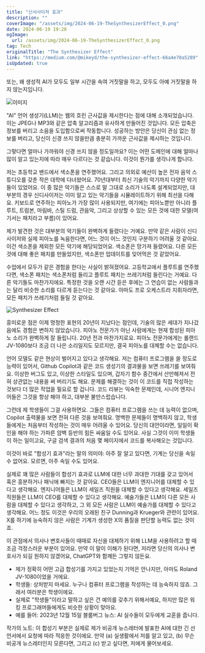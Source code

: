 ```yaml
---
title: "신서사이저 효과"
description: ""
coverImage: "/assets/img/2024-06-19-TheSynthesizerEffect_0.png"
date: 2024-06-19 19:28
ogImage:
  url: /assets/img/2024-06-19-TheSynthesizerEffect_0.png
tag: Tech
originalTitle: "The Synthesizer Effect"
link: "https://medium.com/@mikeyd/the-synthesizer-effect-66a4e70a5289"
isUpdated: true
---
```


또는, 왜 생성적 AI가 모두도 일부 시간을 속여 거짓말을 하고, 모두도 아예 거짓말을 하지 않는지입니다.

![이미지](/assets/img/2024-06-19-TheSynthesizerEffect_0.png)

"AI" 언어 생성기(LLM)는 웹의 흐린 근사값을 제시한다는 점에 대해 소개되었습니다. 이는 JPEG나 MP3와 같은 압축 알고리즘과 유사하게 만들어진 것입니다. 모든 압축은 정보를 버리고 소음을 도입함으로써 작동합니다. 성공하는 방안은 당신이 관심 없는 정보를 버리고, 당신이 신경 쓰지 않을만큼 충분히 가까운 근사값을 제시하는 것입니다.

그렇다면 얼마나 가까워야 신경 쓰지 않을 정도일까요? 이는 어떤 도메인에 대해 얼마나 많이 알고 있는지에 따라 매우 다르다는 것 같습니다. 이것이 뭔가를 생각나게 합니다.

<!-- cozy-coder - 수평 -->

<ins class="adsbygoogle"
     style="display:block"
     data-ad-client="ca-pub-4877378276818686"
     data-ad-slot="1107185301"
     data-ad-format="auto"
     data-full-width-responsive="true"></ins>

<script>
     (adsbygoogle = window.adsbygoogle || []).push({});
</script>

저는 초등학교 밴드에서 색소폰을 연주했어요. 그리고 의외로 예산이 높은 전자 음악 스튜디오를 갖춘 작은 대학에 다녀왔어요. 70년대부터 최신 기술의 악기까지 다양한 악기들이 있었어요. 이 중 많은 악기들은 스스로 말 그대로 소리가 나도록 설계되었지만, 대부분의 경우 신디사이저는 이미 알고 있는 악기들을 시뮬레이트하기 위해 최선을 다해요. 키보드로 연주하는 피아노가 가장 많이 사용되지만, 여기에는 피아노뿐만 아니라 플루트, 트럼본, 마림바, 스틸 드럼, 관음악, 그리고 상상할 수 있는 모든 것에 대한 모델(여기서는 패치라고 부름)이 있어요.

제가 발견한 것은 대부분의 악기들이 완벽하게 들렸다는 거예요. 만약 같은 사람이 신디사이저와 실제 피아노를 녹음한다면, 어느 것이 어느 것인지 구분하기 어려울 것 같아요. 이건 색소폰을 제외한 모든 악기에 해당되었어요. 색소폰은 망가져 들렸어요. 다른 모든 것에 대해 좋은 패치를 만들었지만, 색소폰만 업데이트를 잊어먹은 것 같았어요.

수업에서 모두가 같은 경험을 한다는 사실이 밝혀졌어요. 고등학교에서 플루트를 연주했다면, 색소폰 패치는 색소폰처럼 들리고 플루트 패치는 쓰레기처럼 들린다는 거예요. 다른 악기들도 마찬가지에요. 특정한 것을 오랜 시간 듣은 후에는 그 연습이 없는 사람들과는 달리 비슷한 소리를 다르게 듣는다는 것 같아요. 아마도 프로 오케스트라 지휘자라면, 모든 패치가 쓰레기처럼 들릴 것 같아요.

![Synthesizer Effect](/assets/img/2024-06-19-TheSynthesizerEffect_1.png)

<!-- cozy-coder - 수평 -->

<ins class="adsbygoogle"
     style="display:block"
     data-ad-client="ca-pub-4877378276818686"
     data-ad-slot="1107185301"
     data-ad-format="auto"
     data-full-width-responsive="true"></ins>

<script>
     (adsbygoogle = window.adsbygoogle || []).push({});
</script>

흥미로운 점은 이제 멍청한 표현의 20년이 지났다는 점인데, 기술의 많은 세대가 지나갔음에도 경험은 변하지 않았습니다. 피아노 전문가가 아닌 사람에게는 현재 합성된 피아노 소리가 완벽하게 잘 들립니다. 20년 전과 마찬가지로요. 피아노 전문가에게는 롤랜드 JV-1080보다 조금 더 나은 소리일지도 모르지만, 결국 피아노를 대체할 수는 없습니다.

언어 모델도 같은 현상이 벌어지고 있다고 생각해요. 저는 컴퓨터 프로그램을 쓸 정도로 능력이 있어서, Github Copilot과 같은 코드 생성기의 결과물을 보면 쓰레기를 보여줘요. 이상한 버그도 있고, 이상한 스타일도 있으며, 갑자기 함수 중간에서 산만해져서 전혀 상관없는 내용을 써 버리기도 해요. 문제를 해결하는 것이 이 코드를 직접 작성하는 것보다 더 많은 작업을 필요로 할 겁니다. 코드 리뷰는 익숙한 문제인데, 시니어 엔지니어들은 그것을 항상 해야 하고, 대부분 불만스럽습니다.

그런데 제 학생들이 그걸 사용하면요. 그들은 컴퓨터 프로그램을 쓰는 데 능력이 없으며, Copilot 출력물을 보면 전혀 다른 것을 보여줘요. 명백한 문제들이 명백하지 않고, 학생들에게는 처음부터 작성하는 것이 매우 어려울 수 있어요. 당신의 대안이라면, 일일이 확인을 해야 하는 가파른 암벽 등반의 힘든 싸움일 수도 있어요. 사실 그것이 이미 학생들이 하는 일이고요, 구글 검색 결과의 처음 몇 페이지에서 코드를 복사해오는 것입니다.

이것이 바로 "합성기 효과"라는 말의 의미야: 아주 잘 알고 있다면, 기계는 당신을 속일 수 없어요. 모르면, 아주 속일 수도 있어요.

<!-- cozy-coder - 수평 -->

<ins class="adsbygoogle"
     style="display:block"
     data-ad-client="ca-pub-4877378276818686"
     data-ad-slot="1107185301"
     data-ad-format="auto"
     data-full-width-responsive="true"></ins>

<script>
     (adsbygoogle = window.adsbygoogle || []).push({});
</script>

실제로 꽤 많은 사람들이 합성기 효과로 LLM에 대한 너무 과대한 기대를 갖고 있어서 혹은 흥분하거나 패닉에 빠지는 것 같아요. CEO들은 LLM이 엔지니어를 대체할 수 있다고 생각해요. 엔지니어들은 LLM이 세일즈 직원을 대체할 수 있다고 생각해요. 세일즈 직원들은 LLM이 CEO를 대체할 수 있다고 생각해요. 예술가들은 LLM이 다른 모든 사람을 대체할 수 있다고 생각하고, 그 외 모든 사람은 LLM이 예술가를 대체할 수 있다고 생각해요. 어느 정도 이것은 우리의 오래된 친구 Dunning과 Krueger와 관련이 있어요. X를 하기에 능숙하지 않은 사람은 기계가 생성한 X의 품질을 판단할 능력도 없는 것이죠.

이 관점에서 의사나 변호사들이 때때로 자신을 대체하기 위해 LLM을 사용하려고 할 때 조금 걱정스러운 부분이 있어요. 만약 이 말이 이해가 된다면, 저라면 당신의 의사나 변호사가 되길 원하지 않겠어요, ChatGPT와 함께든 그렇지 않든요.

- 제가 정확히 어떤 고급 합성기를 가지고 있었는지 기억은 안나지만, 아마도 Roland JV-1080이었을 거에요.
- 학생들: 상처받지 마세요. 누구나 컴퓨터 프로그램을 작성하는 데 능숙하지 않죠. 그래서 여러분은 학생이에요.
- 실제로 "학생들"이라고 말하고 싶은 건 예의를 갖추기 위해서예요, 하지만 많은 워킹 프로그래머들에게도 비슷한 상황이 맞아요.
- 예를 들어: 2023년 12월 15일 블룸버그 뉴스: AI 실수들이 모두에게 교훈을 줍니다.

작가의 노트: 이 합성기 부분은 실제로 제가 비공개 뉴스레터에 발표한 AI에 대한 긴 선언서에서 요청에 따라 적응한 것이에요. 만약 (a) 실생활에서 저를 알고 있고, (b) 무슨 비공개 뉴스레터인지 모른다면, 그리고 (c) 받고 싶다면, 저에게 물어보세요.
